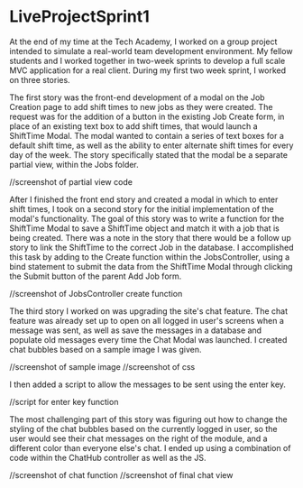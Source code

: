 # LiveProjectSprint1

At the end of my time at the Tech Academy, I worked on a group project intended to simulate a real-world team development environment. My fellow students and I worked together in two-week sprints to develop a full scale MVC application for a real client. During my first two week sprint, I worked on three stories. 

The first story was the front-end development of a modal on the Job Creation page to add shift times to new jobs as they were created. The request was for the addition of a button in the existing Job Create form, in place of an existing text box to add shift times, that would launch a ShiftTime Modal. The modal wanted to contain a series of text boxes for a default shift time, as well as the ability to enter alternate shift times for every day of the week. The story specifically stated that the modal be a separate partial view, within the Jobs folder. 

//screenshot of partial view code

After I finished the front end story and created a modal in which to enter shift times, I took on a second story for the initial implementation of the modal's functionality. The goal of this story was to write a function for the ShiftTime Modal to save a ShiftTime object and match it with a job that is being created. There was a note in the story that there would be a follow up story to link the ShiftTime to the correct Job in the database. I accomplished this task by adding to the Create function within the JobsController, using a bind statement to submit the data from the ShiftTime Modal through clicking the Submit button of the parent Add Job form. 

//screenshot of JobsController create function

The third story I worked on was upgrading the site's chat feature. The chat feature was already set up to open on all logged in user's screens when a message was sent, as well as save the messages in a database and populate old messages every time the Chat Modal was launched. I created chat bubbles based on a sample image I was given. 

//screenshot of sample image
//screenshot of css

I then added a script to allow the messages to be sent using the enter key. 

//script for enter key function

The most challenging part of this story was figuring out how to change the styling of the chat bubbles based on the currently logged in user, so the user would see their chat messages on the right of the module, and a different color than everyone else's chat. I ended up using a combination of code within the ChatHub controller as well as the JS. 

//screenshot of chat function
//screenshot of final chat view

